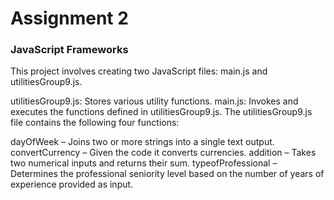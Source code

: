 # Assignment 2
### JavaScript Frameworks

This project involves creating two JavaScript files: main.js and utilitiesGroup9.js.

utilitiesGroup9.js: Stores various utility functions.
main.js: Invokes and executes the functions defined in utilitiesGroup9.js.
The utilitiesGroup9.js file contains the following four functions:

dayOfWeek – Joins two or more strings into a single text output.
convertCurrency – Given the code it converts currencies.
addition – Takes two numerical inputs and returns their sum.
typeofProfessional – Determines the professional seniority level based on the number of years of experience provided as input.
